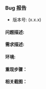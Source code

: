 <!-- issue说明：为了减少沟通成本，请严格按照以下模板填写issue！否则issue将被直接close掉！ -->

<!-- 请尽可能详细的描述问题出现的场景！按照模板的格式填写！在填写时也请删除注释行！ -->

### Bug 报告

- 版本号: (x.x.x)

#### 问题描述:

<!-- 比如：我在使用grid中的float类型的控件编辑的时候，无法通过小键盘输入减号 -->

#### 需求描述:

<!-- 比如：希望能通过小键盘输入减号 -->

#### 环境:
<!-- 比如：访问地址为10.1.1.11/xxxx -->

#### 重现步骤：
<!-- 比如：点击某模块等等操作流程 -->

#### 相关截图：
